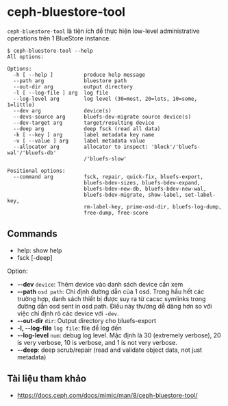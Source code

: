 # ceph-bluestore-tool

`ceph-bluestore-tool` là tiện ích để thực hiện low-level administrative operations trên 1 BlueStore instance.

```
$ ceph-bluestore-tool --help
All options:

Options:
  -h [ --help ]          produce help message
  --path arg             bluestore path
  --out-dir arg          output directory
  -l [ --log-file ] arg  log file
  --log-level arg        log level (30=most, 20=lots, 10=some, 1=little)
  --dev arg              device(s)
  --devs-source arg      bluefs-dev-migrate source device(s)
  --dev-target arg       target/resulting device
  --deep arg             deep fsck (read all data)
  -k [ --key ] arg       label metadata key name
  -v [ --value ] arg     label metadata value
  --allocator arg        allocator to inspect: 'block'/'bluefs-wal'/'bluefs-db'
                         /'bluefs-slow'

Positional options:
  --command arg          fsck, repair, quick-fix, bluefs-export,
                         bluefs-bdev-sizes, bluefs-bdev-expand,
                         bluefs-bdev-new-db, bluefs-bdev-new-wal,
                         bluefs-bdev-migrate, show-label, set-label-key,
                         rm-label-key, prime-osd-dir, bluefs-log-dump,
                         free-dump, free-score
```
## Commands

- help: show help
- fsck [-deep]


Option:
- **--dev** `device`: Thêm device vào danh sách device cần xem
- **--path** `osd path`: Chỉ định đường dẫn của 1 osd. Trong hầu hết các trường hợp, danh sách thiết bị được suy ra từ cacsc symlinks trong đường dẫn osd sent in osd path. Điều này thương dễ dàng hơn so với việc chỉ định rõ các device với `-dev`.
- **--out-dir** `dir`: Output directory cho bluefs-export
- **-l, --log-file** `log file`: file để log đến
- **--log-level** `num`: debug log level. Mặc định là 30 (extremely verbose), 20 is very verbose, 10 is verbose, and 1 is not very verbose.
- **--deep**: deep scrub/repair (read and validate object data, not just metadata)

## Tài liệu tham khảo
- https://docs.ceph.com/docs/mimic/man/8/ceph-bluestore-tool/
